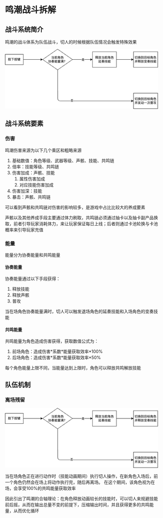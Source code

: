 # 鸣潮战斗拆解

## 战斗系统简介

鸣潮的战斗体系为队伍战斗，切人的时候根据队伍情况会触发特殊效果

![alt text](鸣潮流程图.png)

## 战斗系统要素

### 伤害

鸣潮伤害来源为以下几个乘区和粗略来源
1. 基础数值：角色等级、武器等级、声骸、技能、共鸣链
2. 倍率：技能等级、共鸣链
3. 伤害加成：声骸、技能
   1. 属性伤害加成
   2. 对应技能伤害加成
4. 伤害加深：技能
5. 暴击：声骸、共鸣链

可以看到声骸和共鸣链对伤害的影响较多，是游戏中占比比较大的养成要素

声骸以及其他养成手段主要通过体力刷取，共鸣链必须通过抽卡以及抽卡副产品换取，前者引导玩家消耗体力，来让玩家保证每日上线；后者则通过卡池轮换与卡池概率来引导玩家充值

### 能量

能量分为协奏能量和共鸣能量

#### 协奏能量

协奏能量通过以下手段获得：
1. 释放技能
2. 释放声骸
3. 普攻

当在场角色协奏能量满时，切人可以触发退场角色的延奏技能和入场角色的变奏技能

#### 共鸣能量

共鸣能量为角色造成伤害获得，获取数值公式为：

1. 前场角色：造成伤害\*系数\*能量获取效率\*100%
2. 后场角色：造成伤害\*系数\*能量获取效率\*50%

每个角色能量上限不同，当能量达到上限时，角色可以释放共鸣解放技能

## 队伍机制

### 离场残留

![alt text](鸣潮切人流程图.png)

当在场角色正在进行动作时（技能动画期间）执行切人操作，在新角色入场后，前一个角色仍然会在场上将动作执行完，随后再离场。
在这个期间，该角色视为在场，会享受100%的共鸣能量获取效率

因此引出了鸣潮的合轴理论：在角色释放动画较长的技能时，可以切人来规避技能前后摇，从而在输出总量不变的前提下，压缩输出时间，并且获得更多的共鸣能量，从而优化循环